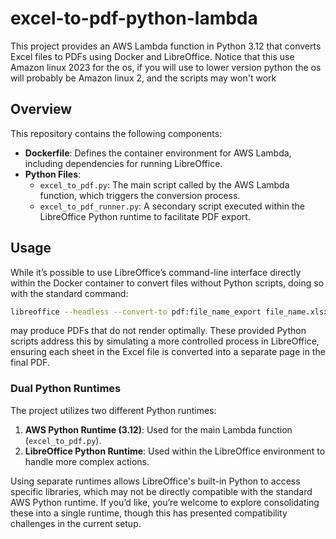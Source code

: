 # excel-to-pdf-python-lambda

This project provides an AWS Lambda function in Python 3.12 that converts Excel files to PDFs using Docker and LibreOffice. Notice that this use Amazon linux 2023 for the os, if you will use to lower version python the os will probably be Amazon linux 2, and the scripts may won't work
## Overview

This repository contains the following components:

- **Dockerfile**: Defines the container environment for AWS Lambda, including dependencies for running LibreOffice.
- **Python Files**:
  - `excel_to_pdf.py`: The main script called by the AWS Lambda function, which triggers the conversion process.
  - `excel_to_pdf_runner.py`: A secondary script executed within the LibreOffice Python runtime to facilitate PDF export.

## Usage

While it’s possible to use LibreOffice’s command-line interface directly within the Docker container to convert files without Python scripts, doing so with the standard command:

```sh
libreoffice --headless --convert-to pdf:file_name_export file_name.xlsx
```

may produce PDFs that do not render optimally. These provided Python scripts address this by simulating a more controlled process in LibreOffice, ensuring each sheet in the Excel file is converted into a separate page in the final PDF.

### Dual Python Runtimes

The project utilizes two different Python runtimes:

1. **AWS Python Runtime (3.12)**: Used for the main Lambda function (`excel_to_pdf.py`).
2. **LibreOffice Python Runtime**: Used within the LibreOffice environment to handle more complex actions.

Using separate runtimes allows LibreOffice's built-in Python to access specific libraries, which may not be directly compatible with the standard AWS Python runtime. If you’d like, you’re welcome to explore consolidating these into a single runtime, though this has presented compatibility challenges in the current setup.
